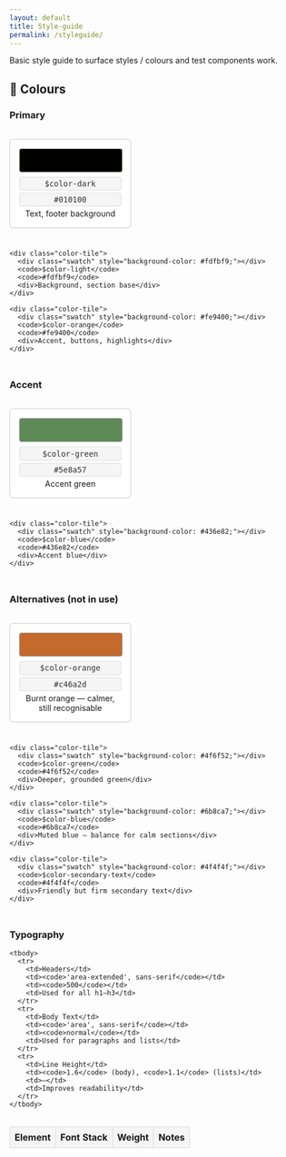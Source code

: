 ```yaml
---
layout: default
title: Style-guide
permalink: /styleguide/
---
```


<style>
.color-grid {
  display: flex;
  flex-wrap: wrap;
  gap: 1.5rem;
  margin: 2rem 0;
}

.color-tile {
  flex: 1 1 150px;
  max-width: 180px;
  border: 1px solid #ccc;
  border-radius: 6px;
  padding: 1rem;
  text-align: center;
  background: #fff;
  box-shadow: 0 1px 2px rgba(0,0,0,0.04);
}

.color-tile .swatch {
  width: 100%;
  height: 40px;
  border-radius: 4px;
  margin-bottom: 0.5rem;
  border: 1px solid #999;
}

.color-tile code {
  display: block;
  font-size: 0.85rem;
  background: #f5f5f5;
  color: #333;
  border: 1px solid #ddd;
  border-radius: 4px;
  padding: 0.2rem 0.4rem;
  margin: 0.25rem 0;
}

table.typography {
  width: 100%;
  border-collapse: collapse;
  margin-top: 2rem;
}
table.typography th,
table.typography td {
  text-align: left;
  padding: 0.5rem;
  border: 1px solid #ddd;
}
table.typography th {
  background: #f5f5f5;
}
</style>

<section id="styleguideAll" class="section">
  <div class="section-text">

  Basic style guide to surface styles / colours and test components work.
  <br>
  <h2>🎨 Colours</h2>

  <h3>Primary</h3>
  <div class="color-grid">
    <div class="color-tile">
      <div class="swatch" style="background-color: #010100;"></div>
      <code>$color-dark</code>
      <code>#010100</code>
      <div>Text, footer background</div>
    </div>

    <div class="color-tile">
      <div class="swatch" style="background-color: #fdfbf9;"></div>
      <code>$color-light</code>
      <code>#fdfbf9</code>
      <div>Background, section base</div>
    </div>

    <div class="color-tile">
      <div class="swatch" style="background-color: #fe9400;"></div>
      <code>$color-orange</code>
      <code>#fe9400</code>
      <div>Accent, buttons, highlights</div>
    </div>
  </div>

  <h3>Accent</h3>
  <div class="color-grid">
    <div class="color-tile">
      <div class="swatch" style="background-color: #5e8a57;"></div>
      <code>$color-green</code>
      <code>#5e8a57</code>
      <div>Accent green</div>
    </div>

    <div class="color-tile">
      <div class="swatch" style="background-color: #436e82;"></div>
      <code>$color-blue</code>
      <code>#436e82</code>
      <div>Accent blue</div>
    </div>
  </div>

  <h3>Alternatives (not in use)</h3>
  <div class="color-grid">
    <div class="color-tile">
      <div class="swatch" style="background-color: #c46a2d;"></div>
      <code>$color-orange</code>
      <code>#c46a2d</code>
      <div>Burnt orange — calmer, still recognisable</div>
    </div>

    <div class="color-tile">
      <div class="swatch" style="background-color: #4f6f52;"></div>
      <code>$color-green</code>
      <code>#4f6f52</code>
      <div>Deeper, grounded green</div>
    </div>

    <div class="color-tile">
      <div class="swatch" style="background-color: #6b8ca7;"></div>
      <code>$color-blue</code>
      <code>#6b8ca7</code>
      <div>Muted blue — balance for calm sections</div>
    </div>

    <div class="color-tile">
      <div class="swatch" style="background-color: #4f4f4f;"></div>
      <code>$color-secondary-text</code>
      <code>#4f4f4f</code>
      <div>Friendly but firm secondary text</div>
    </div>
  </div>

  <h3>Typography</h3>
  <table class="typography">
    <thead>
      <tr>
        <th>Element</th>
        <th>Font Stack</th>
        <th>Weight</th>
        <th>Notes</th>
      </tr>
    </thead>

    <tbody>
      <tr>
        <td>Headers</td>
        <td><code>'area-extended', sans-serif</code></td>
        <td><code>500</code></td>
        <td>Used for all h1–h3</td>
      </tr>
      <tr>
        <td>Body Text</td>
        <td><code>'area', sans-serif</code></td>
        <td><code>normal</code></td>
        <td>Used for paragraphs and lists</td>
      </tr>
      <tr>
        <td>Line Height</td>
        <td><code>1.6</code> (body), <code>1.1</code> (lists)</td>
        <td>—</td>
        <td>Improves readability</td>
      </tr>
    </tbody>
  </table>

  </div>

  <br>
  <br>
</section>